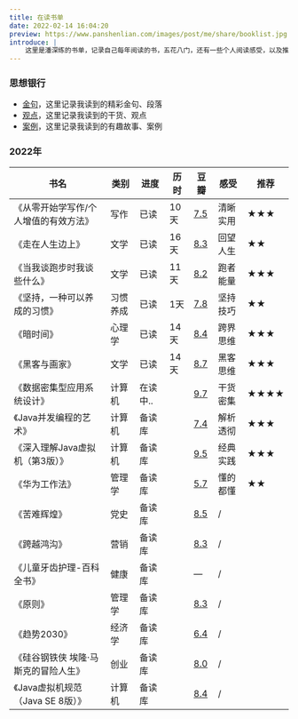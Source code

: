 ```yaml
---
title: 在读书单
date: 2022-02-14 16:04:20
preview: https://www.panshenlian.com/images/post/me/share/booklist.jpg
introduce: |
    这里是潘深练的书单，记录自己每年阅读的书，五花八门，还有一些个人阅读感受，以及推荐阅读指数。
---
```



### 思想银行

- [金句](/viewpoint/)，这里记录我读到的精彩金句、段落
- [观点](/viewpoint/)，这里记录我读到的干货、观点
- [案例](/viewpoint/)，这里记录我读到的有趣故事、案例

### 2022年 

|书名|类别|进度|历时|豆瓣|感受|推荐|
| ---- | ---- | ---- | ---- | ---- | ---- | ---- |
|《从零开始学写作/个人增值的有效方法》|写作|已读|10天|[7.5](https://book.douban.com/subject/30266255/)|清晰实用|**★★★**|
|《走在人生边上》|文学|已读|16天|[8.3](https://book.douban.com/subject/26855800/)|回望人生|**★★**|
|《当我谈跑步时我谈些什么》|文学|已读|11天|[8.2](https://book.douban.com/subject/3369600/)|跑者能量|**★★★**|
|《坚持，一种可以养成的习惯》|习惯养成|已读|1天|[7.8](https://book.douban.com/subject/26771587/)|坚持技巧|**★★**|
|《暗时间》|心理学|已读|14天|[8.4](https://book.douban.com/subject/6709809/)|跨界思维|**★★★**|
|《黑客与画家》|文学|已读|14天|[8.7](https://book.douban.com/subject/6021440/)|黑客思维|**★★★**|
|《数据密集型应用系统设计》|计算机|在读中..||[9.7](https://book.douban.com/subject/30329536/)|干货密集|**★★★★**|
|《Java并发编程的艺术》|计算机|备读库||[7.4](https://book.douban.com/subject/26591326/)|解析透彻|**★★★**|
|《深入理解Java虚拟机（第3版）》|计算机|备读库||[9.5](https://book.douban.com/subject/34907497/)|经典实践|**★★★**|
|《华为工作法》|管理学|备读库||[5.7](https://book.douban.com/subject/26932497/)|懂的都懂|**★★**|
|《苦难辉煌》|党史|备读库||[8.5](https://book.douban.com/subject/35177921/)|/||
|《跨越鸿沟》|营销|备读库||[8.3](https://book.douban.com/subject/3320425/)|/||
|《儿童牙齿护理-百科全书》|健康|备读库||—|/||
|《原则》|管理学|备读库||[8.3](https://book.douban.com/subject/27608239/)|/||
|《趋势2030》|经济学|备读库||[6.4](https://book.douban.com/subject/35809919/)|/||
|《硅谷钢铁侠 埃隆·马斯克的冒险人生》|创业|备读库||[8.0](https://book.douban.com/subject/26759508/)|/||
|《Java虚拟机规范（Java SE 8版）》|计算机|备读库||[8.4](https://book.douban.com/subject/26418340/)|/||